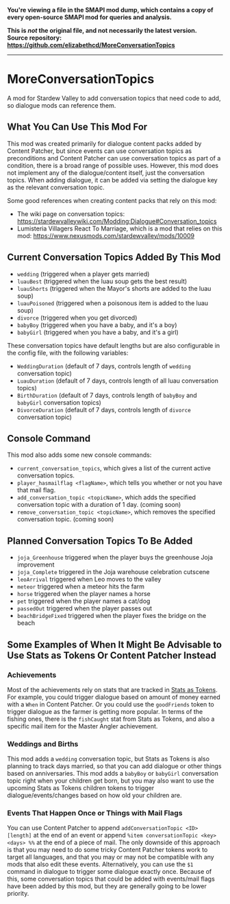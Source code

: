 **You're viewing a file in the SMAPI mod dump, which contains a copy of every open-source SMAPI mod
for queries and analysis.**

**This is _not_ the original file, and not necessarily the latest version.**  
**Source repository: https://github.com/elizabethcd/MoreConversationTopics**

----

# MoreConversationTopics
A mod for Stardew Valley to add conversation topics that need code to add, so dialogue mods can reference them.

## What You Can Use This Mod For

This mod was created primarily for dialogue content packs added by Content Patcher, but since events can use conversation topics as preconditions and Content Patcher can use conversation topics as part of a condition, there is a broad range of possible uses. However, this mod does not implement any of the dialogue/content itself, just the conversation topics. When adding dialogue, it can be added via setting the dialogue key as the relevant conversation topic. 

Some good references when creating content packs that rely on this mod:
   * The wiki page on conversation topics: https://stardewvalleywiki.com/Modding:Dialogue#Conversation_topics
   * Lumisteria Villagers React To Marriage, which is a mod that relies on this mod: https://www.nexusmods.com/stardewvalley/mods/10009

## Current Conversation Topics Added By This Mod
   * `wedding` (triggered when a player gets married)
   * `luauBest` (triggered when the luau soup gets the best result)
   * `luauShorts` (triggered when the Mayor's shorts are added to the luau soup)
   * `luauPoisoned` (triggered when a poisonous item is added to the luau soup)
   * `divorce` (triggered when you get divorced)
   * `babyBoy` (triggered when you have a baby, and it's a boy)
   * `babyGirl` (triggered when you have a baby, and it's a girl)

These conversation topics have default lengths but are also configurable in the config file, with the following variables:
   * `WeddingDuration` (default of 7 days, controls length of `wedding` conversation topic)
   * `LuauDuration` (default of 7 days, controls length of all luau conversation topics)
   * `BirthDuration` (default of 7 days, controls length of `babyBoy` and `babyGirl` conversation topics)
   * `DivorceDuration` (default of 7 days, controls length of `divorce` conversation topic)

## Console Command

This mod also adds some new console commands:

* `current_conversation_topics`, which gives a list of the current active conversation topics. 
* `player_hasmailflag <flagName>`, which tells you whether or not you have that mail flag.
* `add_conversation_topic <topicName>`, which adds the specified conversation topic with a duration of 1 day. (coming soon)
* `remove_conversation_topic <topicName>`, which removes the specified conversation topic. (coming soon)

## Planned Conversation Topics To Be Added
   * `joja_Greenhouse` triggered when the player buys the greenhouse Joja improvement
   * `joja_Complete` triggered in the Joja warehouse celebration cutscene
   * `leoArrival` triggered when Leo moves to the valley
   * `meteor` triggered when a meteor hits the farm
   * `horse` triggered when the player names a horse
   * `pet` triggered when the player names a cat/dog
   * `passedOut` triggered when the player passes out
   * `beachBridgeFixed` triggered when the player fixes the bridge on the beach

## Some Examples of When It Might Be Advisable to Use Stats as Tokens Or Content Patcher Instead

### Achievements

Most of the achievements rely on stats that are tracked in [Stats as Tokens](https://www.nexusmods.com/stardewvalley/mods/9659). For example, you could trigger dialogue based on amount of money earned with a `When` in Content Patcher. Or you could use the `goodFriends` token to trigger dialogue as the farmer is getting more popular. In terms of the fishing ones, there is the `fishCaught` stat from Stats as Tokens, and also a specific mail item for the Master Angler achievement. 

### Weddings and Births

This mod adds a `wedding` conversation topic, but Stats as Tokens is also planning to track days married, so that you can add dialogue or other things based on anniversaries. This mod adds a `babyBoy` or `babyGirl` conversation topic right when your children get born, but you may also want to use the upcoming Stats as Tokens children tokens to trigger dialogue/events/changes based on how old your children are. 

### Events That Happen Once or Things with Mail Flags

You can use Content Patcher to append `addConversationTopic <ID> [length]` at the end of an event or append `%item conversationTopic <key> <days> %%` at the end of a piece of mail. The only downside of this approach is that you may need to do some tricky Content Patcher tokens work to target all languages, and that you may or may not be compatible with any mods that also edit these events. Alternatively, you can use the `$1` command in dialogue to trigger some dialogue exactly once. Because of this, some conversation topics that could be added with events/mail flags have been added by this mod, but they are generally going to be lower priority. 
